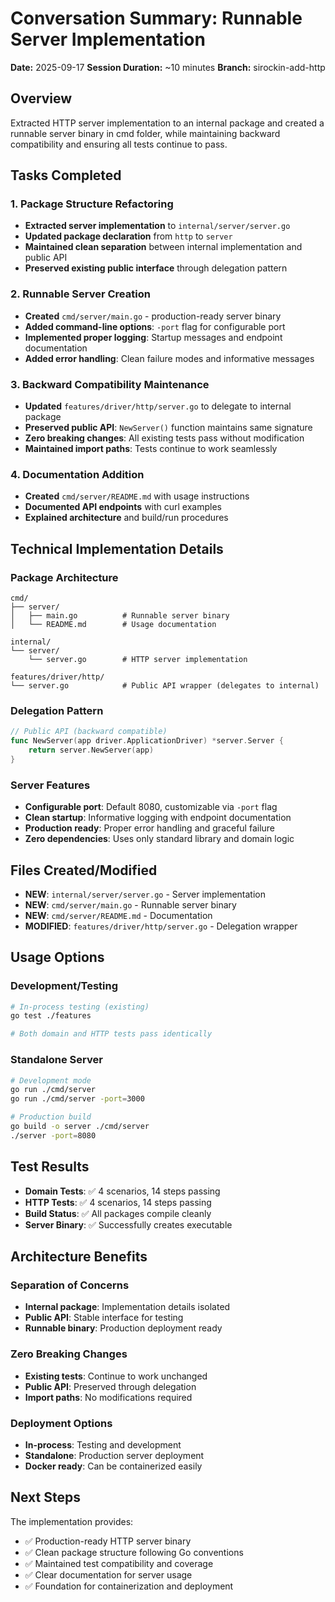 # Conversation Summary: Runnable Server Implementation

**Date:** 2025-09-17
**Session Duration:** ~10 minutes
**Branch:** sirockin-add-http

## Overview
Extracted HTTP server implementation to an internal package and created a runnable server binary in cmd folder, while maintaining backward compatibility and ensuring all tests continue to pass.

## Tasks Completed

### 1. Package Structure Refactoring
- **Extracted server implementation** to `internal/server/server.go`
- **Updated package declaration** from `http` to `server`
- **Maintained clean separation** between internal implementation and public API
- **Preserved existing public interface** through delegation pattern

### 2. Runnable Server Creation
- **Created** `cmd/server/main.go` - production-ready server binary
- **Added command-line options**: `-port` flag for configurable port
- **Implemented proper logging**: Startup messages and endpoint documentation
- **Added error handling**: Clean failure modes and informative messages

### 3. Backward Compatibility Maintenance
- **Updated** `features/driver/http/server.go` to delegate to internal package
- **Preserved public API**: `NewServer()` function maintains same signature
- **Zero breaking changes**: All existing tests pass without modification
- **Maintained import paths**: Tests continue to work seamlessly

### 4. Documentation Addition
- **Created** `cmd/server/README.md` with usage instructions
- **Documented API endpoints** with curl examples
- **Explained architecture** and build/run procedures

## Technical Implementation Details

### Package Architecture
```
cmd/
├── server/
│   ├── main.go          # Runnable server binary
│   └── README.md        # Usage documentation

internal/
└── server/
    └── server.go        # HTTP server implementation

features/driver/http/
└── server.go            # Public API wrapper (delegates to internal)
```

### Delegation Pattern
```go
// Public API (backward compatible)
func NewServer(app driver.ApplicationDriver) *server.Server {
    return server.NewServer(app)
}
```

### Server Features
- **Configurable port**: Default 8080, customizable via `-port` flag
- **Clean startup**: Informative logging with endpoint documentation
- **Production ready**: Proper error handling and graceful failure
- **Zero dependencies**: Uses only standard library and domain logic

## Files Created/Modified
- **NEW**: `internal/server/server.go` - Server implementation
- **NEW**: `cmd/server/main.go` - Runnable server binary
- **NEW**: `cmd/server/README.md` - Documentation
- **MODIFIED**: `features/driver/http/server.go` - Delegation wrapper

## Usage Options

### Development/Testing
```bash
# In-process testing (existing)
go test ./features

# Both domain and HTTP tests pass identically
```

### Standalone Server
```bash
# Development mode
go run ./cmd/server
go run ./cmd/server -port=3000

# Production build
go build -o server ./cmd/server
./server -port=8080
```

## Test Results
- **Domain Tests**: ✅ 4 scenarios, 14 steps passing
- **HTTP Tests**: ✅ 4 scenarios, 14 steps passing
- **Build Status**: ✅ All packages compile cleanly
- **Server Binary**: ✅ Successfully creates executable

## Architecture Benefits

### Separation of Concerns
- **Internal package**: Implementation details isolated
- **Public API**: Stable interface for testing
- **Runnable binary**: Production deployment ready

### Zero Breaking Changes
- **Existing tests**: Continue to work unchanged
- **Public API**: Preserved through delegation
- **Import paths**: No modifications required

### Deployment Options
- **In-process**: Testing and development
- **Standalone**: Production server deployment
- **Docker ready**: Can be containerized easily

## Next Steps
The implementation provides:
- ✅ Production-ready HTTP server binary
- ✅ Clean package structure following Go conventions
- ✅ Maintained test compatibility and coverage
- ✅ Clear documentation for server usage
- ✅ Foundation for containerization and deployment